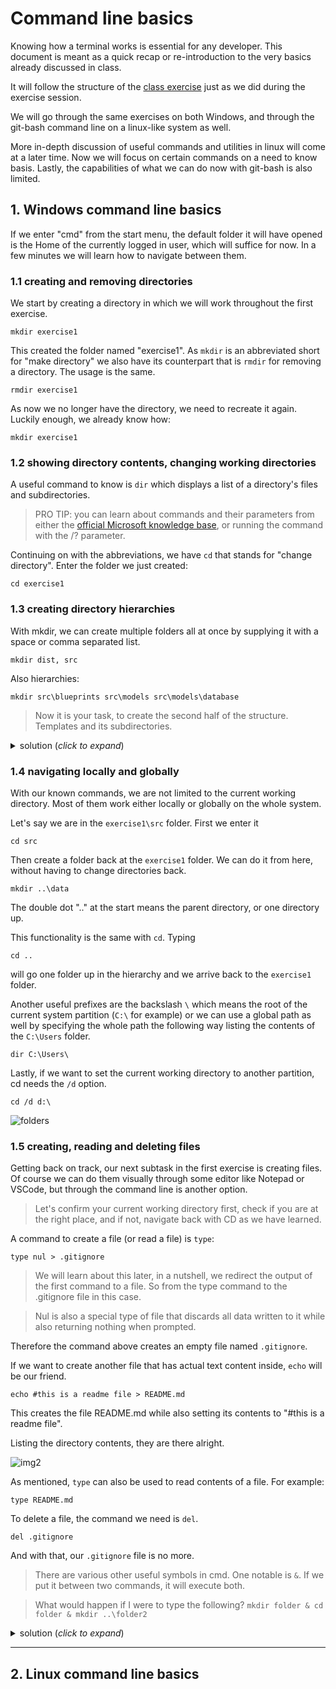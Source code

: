 # Command line basics

Knowing how a terminal works is essential for any developer. This document is meant as a quick recap or re-introduction to the very basics already discussed in class.

It will follow the structure of the [class exercise](https://moodle.wsuf.hu/mod/assign/view.php?id=786) just as we did during the exercise session.

We will go through the same exercises on both Windows, and through the git-bash command line on a linux-like system as well.

More in-depth discussion of useful commands and utilities in linux will come at a later time. Now we will focus on certain commands on a need to know basis. Lastly, the capabilities of what we can do now with git-bash is also limited.

## 1. Windows command line basics

If we enter "cmd" from the start menu, the default folder it will have opened is the Home of the currently logged in user, which will suffice for now. In a few minutes we will learn how to navigate between them.

### 1.1 creating and removing directories

We start by creating a directory in which we will work throughout the first exercise.

```
mkdir exercise1
```

This created the folder named "exercise1".
As ```mkdir``` is an abbreviated short for "make directory" we also have its counterpart that is ```rmdir``` for removing a directory. The usage is the same.

```
rmdir exercise1
```

As now we no longer have the directory, we need to recreate it again. Luckily enough, we already know how:

```
mkdir exercise1
```

### 1.2 showing directory contents, changing working directories

A useful command to know is ```dir``` which displays a list of a directory's files and subdirectories.


> PRO TIP: you can learn about commands and their parameters from either the [official Microsoft knowledge base](https://learn.microsoft.com/en-us/windows-server/administration/windows-commands/dir), or running the command with the /? parameter.

Continuing on with the abbreviations, we have ```cd``` that stands for "change directory". Enter the folder we just created:

```
cd exercise1
```

### 1.3 creating directory hierarchies

With mkdir, we can create multiple folders all at once by supplying it with a space or comma separated list.

```
mkdir dist, src
```

Also hierarchies:

```
mkdir src\blueprints src\models src\models\database
```

> Now it is your task, to create the second half of the structure. Templates and its subdirectories.

<details>
    <summary>solution (<i>click to expand</i>)</summary>

```
mkdir src\templates src\templates\auth src\templates\index
```

and

```
mkdir src\templates\auth\login src\templates\auth\register
```

...obviously there are many different ways to achieve the same.

</details>

### 1.4 navigating locally and globally

With our known commands, we are not limited to the current working directory. Most of them work either locally or globally on the whole system.

Let's say we are in the ```exercise1\src``` folder. First we enter it

```
cd src
```

Then create a folder back at the ```exercise1``` folder. We can do it from here, without having to change directories back.

```
mkdir ..\data
```

The double dot ".." at the start means the parent directory, or one directory up.

This functionality is the same with ```cd```.
Typing 

```
cd ..
```

will go one folder up in the hierarchy and we arrive back to the ```exercise1``` folder.

Another useful prefixes are the backslash ```\``` which means the root of the current system partition (`C:\` for example) or we can use a global path as well by specifying the whole path the following way listing the contents of the `C:\Users` folder.

```
dir C:\Users\
```

Lastly, if we want to set the current working directory to another partition, cd needs the `/d` option.

```
cd /d d:\
```

![folders](https://i.imgur.com/LEaUHul.png)

### 1.5 creating, reading and deleting files

Getting back on track, our next subtask in the first exercise is creating files.
Of course we can do them visually through some editor like Notepad or VSCode, but through the command line is another option.

> Let's confirm your current working directory first, check if you are at the right place, and if not, navigate back with CD as we have learned.

A command to create a file (or read a file) is ```type```:

```
type nul > .gitignore
```

> We will learn about this later, in a nutshell, we redirect the output of the first command to a file. So from the type command to the .gitignore file in this case.

> Nul is also a special type of file that discards all data written to it while also returning nothing when prompted.

Therefore the command above creates an empty file named ```.gitignore```.

If we want to create another file that has actual text content inside, ```echo``` will be our friend.

```
echo #this is a readme file > README.md
```

This creates the file README.md while also setting its contents to "#this is a readme file".

Listing the directory contents, they are there alright.

![img2](https://i.imgur.com/cfOvXer.png)

As mentioned, ```type``` can also be used to read contents of a file. For example:

```
type README.md
```

To delete a file, the command we need is ```del```.

```
del .gitignore
```

And with that, our ```.gitignore``` file is no more.

> There are various other useful symbols in cmd. One notable is ```&```. If we put it between two commands, it will execute both.

> What would happen if I were to type the following? ```mkdir folder & cd folder & mkdir ..\folder2```

<details>
    <summary>solution (<i>click to expand</i>)</summary>

Creates a folder named ```folder```, enters it, then created another subfolder named ```folder2``` back in the parent folder (notice the ..\ at the start) right next to ```folder```.

</details>




---
## 2. Linux command line basics